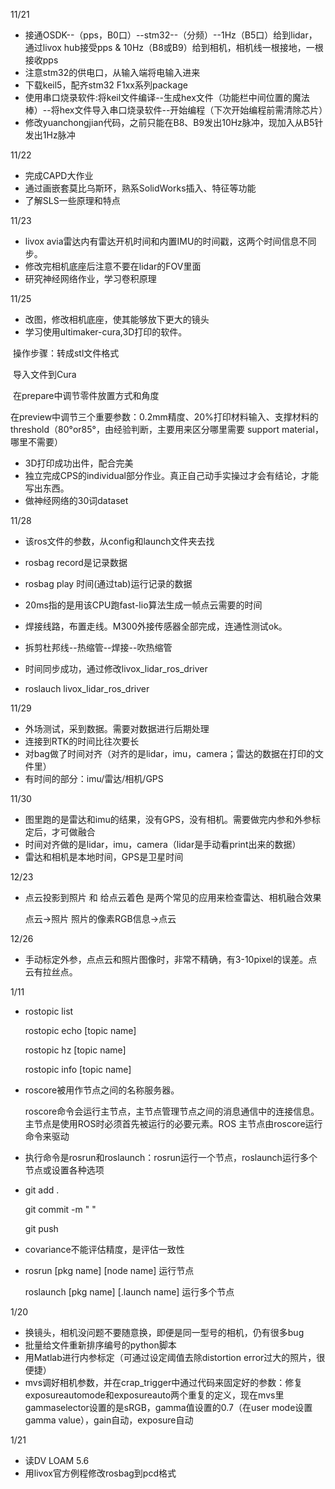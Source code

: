 11/21

- 接通OSDK--（pps，B0口）--stm32--（分频）--1Hz（B5口）给到lidar，通过livox hub接受pps & 10Hz（B8或B9）给到相机，相机线一根接地，一根接收pps
- 注意stm32的供电口，从输入端将电输入进来
- 下载keil5，配齐stm32 F1xx系列package
- 使用串口烧录软件:将keil文件编译--生成hex文件（功能栏中间位置的魔法棒）--将hex文件导入串口烧录软件--开始编程（下次开始编程前需清除芯片）
- 修改yuanchongjian代码，之前只能在B8、B9发出10Hz脉冲，现加入从B5针发出1Hz脉冲

11/22

- 完成CAPD大作业
- 通过画嵌套莫比乌斯环，熟系SolidWorks插入、特征等功能
- 了解SLS一些原理和特点

11/23

- livox avia雷达内有雷达开机时间和内置IMU的时间戳，这两个时间信息不同步。
- 修改完相机底座后注意不要在lidar的FOV里面
- 研究神经网络作业，学习卷积原理

11/25

- 改图，修改相机底座，使其能够放下更大的镜头
- 学习使用ultimaker-cura,3D打印的软件。

​       操作步骤：转成stl文件格式

​                          导入文件到Cura

​                          在prepare中调节零件放置方式和角度

​                          在preview中调节三个重要参数：0.2mm精度、20%打印材料输入、支撑材料的threshold（80°or85°，由经验判断，主要用来区分哪里需要                           support material，哪里不需要）

- 3D打印成功出件，配合完美
- 独立完成CPS的individual部分作业。真正自己动手实操过才会有结论，才能写出东西。
- 做神经网络的30词dataset

11/28

- 该ros文件的参数，从config和launch文件夹去找

- rosbag record是记录数据

- rosbag play 时间(通过tab)运行记录的数据

- 20ms指的是用该CPU跑fast-lio算法生成一帧点云需要的时间

- 焊接线路，布置走线。M300外接传感器全部完成，连通性测试ok。

- 拆剪杜邦线--热缩管--焊接--吹热缩管

- 时间同步成功，通过修改livox_lidar_ros_driver

- roslauch livox_lidar_ros_driver

11/29

- 外场测试，采到数据。需要对数据进行后期处理
- 连接到RTK的时间比往次要长
- 对bag做了时间对齐（对齐的是lidar，imu，camera；雷达的数据在打印的文件里）
- 有时间的部分：imu/雷达/相机/GPS

11/30

- 图里跑的是雷达和imu的结果，没有GPS，没有相机。需要做完内参和外参标定后，才可做融合
- 时间对齐做的是lidar，imu，camera（lidar是手动看print出来的数据）
- 雷达和相机是本地时间，GPS是卫星时间

12/23

- 点云投影到照片   和    给点云着色    是两个常见的应用来检查雷达、相机融合效果

  点云→照片                  照片的像素RGB信息→点云

12/26

- 手动标定外参，点点云和照片图像时，非常不精确，有3-10pixel的误差。点云有拉丝点。

1/11

- rostopic list

  rostopic echo [topic name]  

  rostopic hz [topic name]

  rostopic info [topic name] 

- roscore被用作节点之间的名称服务器。

  roscore命令会运行主节点，主节点管理节点之间的消息通信中的连接信息。主节点是使用ROS时必须首先被运行的必要元素。ROS 主节点由roscore运行命令来驱动

- 执行命令是rosrun和roslaunch：rosrun运行一个节点，roslaunch运行多个节点或设置各种选项

- git add .

  git commit -m " "

  git push

- covariance不能评估精度，是评估一致性

- rosrun [pkg name] [node name]  运行节点

  roslaunch [pkg name] [.launch name]  运行多个节点

1/20

- 换镜头，相机没问题不要随意换，即便是同一型号的相机，仍有很多bug
- 批量给文件重新排序编号的python脚本
- 用Matlab进行内参标定（可通过设定阈值去除distortion error过大的照片，很便捷）
- mvs调好相机参数，并在crap_trigger中通过代码来固定好的参数：修复exposureautomode和exposureauto两个重复的定义，现在mvs里gammaselector设置的是sRGB，gamma值设置的0.7（在user mode设置gamma value），gain自动，exposure自动

1/21

- 读DV LOAM 5.6
- 用livox官方例程修改rosbag到pcd格式
